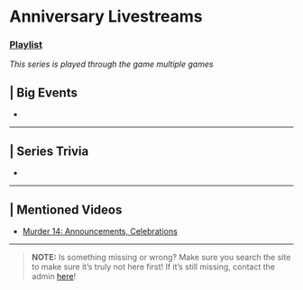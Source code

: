 # Anniversary Livestreams
### [Playlist](https://www.youtube.com/playlist?list=PLwljWXtmIKiSzbw3HuSRtnuR4-h_APaUT)
*This series is played through the game multiple games*

## | Big Events
- 

----

## | Series Trivia
- 

----
 
## | Mentioned Videos
- [Murder 14: Announcements, Celebrations](https://youtu.be/Tmn4m60nE5g)
 
----
 
> **NOTE:** Is something missing or wrong? Make sure you search the site to make sure it’s truly not here first! If it’s still missing, contact the admin [here](../chapter_2.md)!